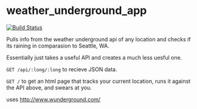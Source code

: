 weather_underground_app
=======================

[![Build Status](https://travis-ci.org/crenwick/weather_underground_app.svg)](https://travis-ci.org/crenwick/weather_underground_app)

Pulls info from the weather underground api of any location and checks if its raining in comparasion to Seattle, WA.

Essentially just takes a useful API and creates a much less uesful one.

`GET /api/:long/:long` to recieve JSON data.

`GET /` to get an html page that tracks your current location, runs it against the API above, and swears at you.

uses http://www.wunderground.com/
